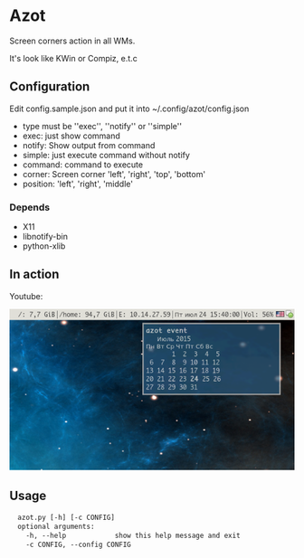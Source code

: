 # Azot

Screen corners action in all WMs.

It's look like KWin or Compiz, e.t.c

## Configuration

Edit config.sample.json and put it into ~/.config/azot/config.json

* type must be ''exec'', ''notify'' or ''simple''
* exec: just show command
* notify: Show output from command
* simple: just execute command without notify
* command: command to execute
* corner: Screen corner 'left', 'right', 'top', 'bottom'
* position: 'left', 'right', 'middle'

### Depends

* X11
* libnotify-bin
* python-xlib

## In action

Youtube:

[![ScreenShot](https://raw.githubusercontent.com/Difrex/azot/master/screenshot/screen.png)](https://youtu.be/-qg1swICh4Y)

## Usage
```
  azot.py [-h] [-c CONFIG]
  optional arguments:
    -h, --help            show this help message and exit
    -c CONFIG, --config CONFIG
```

